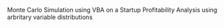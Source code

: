 Monte Carlo Simulation using VBA on a Startup Profitability Analysis using arbritary variable distributions
